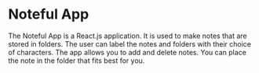 # Noteful App

The Noteful App is a React.js application. It is used to make notes that are stored in folders.
The user can label the notes and folders with their choice of characters.
The app allows you to add and delete notes. You can place the note in the folder that fits best for you.